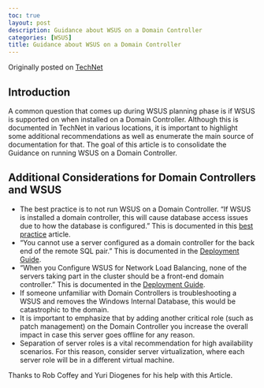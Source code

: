 ```yaml
---
toc: true
layout: post
description: Guidance about WSUS on a Domain Controller
categories: [WSUS]
title: Guidance about WSUS on a Domain Controller
---
```


Originally posted on [TechNet](https://social.technet.microsoft.com/wiki/contents/articles/4236.guidance-about-wsus-on-a-domain-controller.aspx)

## Introduction

A common question that comes up during WSUS planning phase is if WSUS is supported on when installed on a Domain Controller. Although this is documented in TechNet in various locations, it is important to highlight some additional recommendations as well as enumerate the main source of documentation for that. The goal of this article is to consolidate the Guidance on running WSUS on a Domain Controller.

## Additional Considerations for Domain Controllers and WSUS

* The best practice is to not run WSUS on a Domain Controller. “If WSUS is installed a domain controller, this will cause database access issues due to how the database is configured.” This is documented in this [best practice](http://technet.microsoft.com/en-us/library/ff646928(WS.10).aspx)  article.
* “You cannot use a server configured as a domain controller for the back end of the remote SQL pair.” This is documented in the [Deployment Guide](http://www.microsoft.com/download/en/details.aspx?displaylang=en&id=22234).
* “When you Configure WSUS for Network Load Balancing, none of the servers taking part in the cluster should be a front-end domain controller.” This is documented in the [Deployment Guide](http://www.microsoft.com/download/en/details.aspx?displaylang=en&id=22234).
* If someone unfamiliar with Domain Controllers is troubleshooting a WSUS and removes the Windows Internal Database, this would be catastrophic to the domain.
* It is important to emphasize that by adding another critical role (such as patch management) on the Domain Controller you increase the overall impact in case this server goes offline for any reason.
* Separation of server roles is a vital recommendation for high availability scenarios. For this reason, consider server virtualization, where each server role will be in a different virtual machine.


Thanks to Rob Coffey and Yuri Diogenes for his help with this Article.

